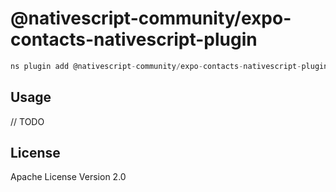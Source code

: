 # @nativescript-community/expo-contacts-nativescript-plugin

```javascript
ns plugin add @nativescript-community/expo-contacts-nativescript-plugin
```

## Usage

// TODO

## License

Apache License Version 2.0
